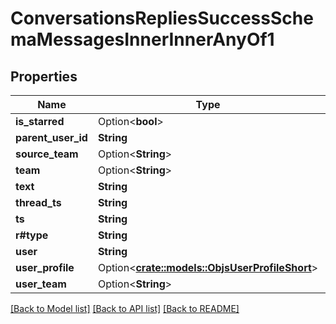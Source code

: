 # ConversationsRepliesSuccessSchemaMessagesInnerInnerAnyOf1

## Properties

Name | Type | Description | Notes
------------ | ------------- | ------------- | -------------
**is_starred** | Option<**bool**> |  | [optional]
**parent_user_id** | **String** |  | 
**source_team** | Option<**String**> |  | [optional]
**team** | Option<**String**> |  | [optional]
**text** | **String** |  | 
**thread_ts** | **String** |  | 
**ts** | **String** |  | 
**r#type** | **String** |  | 
**user** | **String** |  | 
**user_profile** | Option<[**crate::models::ObjsUserProfileShort**](objs_user_profile_short.md)> |  | [optional]
**user_team** | Option<**String**> |  | [optional]

[[Back to Model list]](../README.md#documentation-for-models) [[Back to API list]](../README.md#documentation-for-api-endpoints) [[Back to README]](../README.md)


